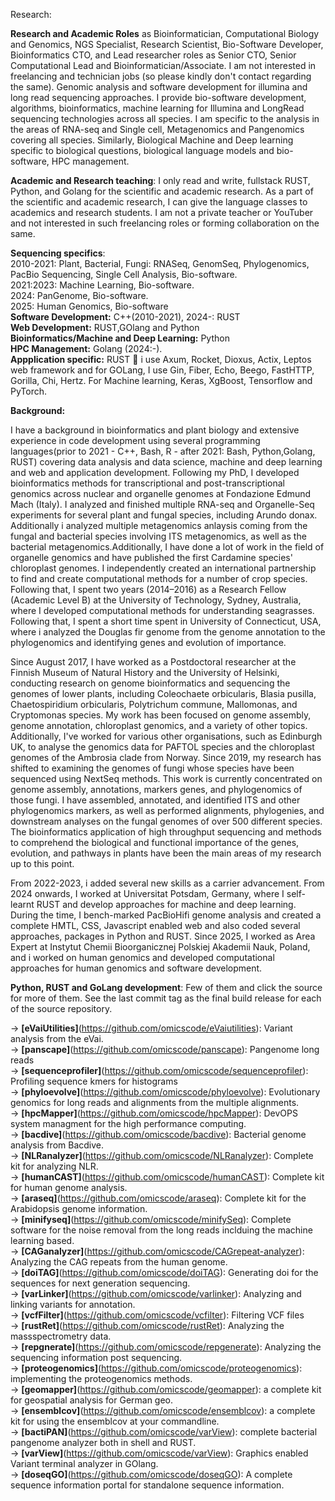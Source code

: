Research: 

**Research and Academic Roles** as Bioinformatician, Computational Biology and Genomics, NGS Specialist, Research Scientist, Bio-Software Developer, Bioinformatics CTO, and Lead researcher roles as Senior CTO, Senior Computational Lead and Bioinformatician/Associate. I am not interested in freelancing and technician jobs (so please kindly don't contact regarding the same). Genomic analysis and software development for illumina and long read sequencing approaches. I provide bio-software development, algorithms, bioinformatics, machine learning for Illumina and LongRead sequencing technologies across all species. I am specific to the analysis in the areas of RNA-seq and Single cell, Metagenomics and Pangenomics covering all species. Similarly, Biological Machine and Deep learning specific to biological questions, biological language models and bio-software, HPC management. 

**Academic and Research teaching**: I only read and write, fullstack RUST, Python, and Golang for the scientific and academic research. As a part of the scientific and academic research, I can give the language classes to academics and research students. I am not a private teacher or YouTuber and not interested in such freelancing roles or forming collaboration on the same. 

**Sequencing specifics**: \
2010-2021: Plant, Bacterial, Fungi: RNASeq, GenomSeq, Phylogenomics, PacBio Sequencing, Single Cell Analysis, Bio-software. \
2021:2023: Machine Learning, Bio-software. \
2024: PanGenome, Bio-software. \
2025: Human Genomics, Bio-software \
**Software Development:** C++(2010-2021), 2024-: RUST \
**Web Development:** RUST,GOlang and Python\
**Bioinformatics/Machine and Deep Learning:** Python \
**HPC Management:** Golang (2024:-). \
**Appplication specific:** RUST 🦀 i use Axum, Rocket, Dioxus, Actix, Leptos web framework and for GOLang, I use Gin, Fiber, Echo, Beego, FastHTTP, Gorilla, Chi, Hertz. For Machine learning, Keras, XgBoost, Tensorflow and PyTorch.

**Background:**

I have a background in bioinformatics and plant biology and extensive experience in code development using several programming languages(prior to 2021 - C++, Bash, R - after 2021: Bash, Python,Golang, RUST) covering data analysis and data science, machine and deep learning and web and application development. Following my PhD, I developed bioinformatics methods for transcriptional and post-transcriptional genomics across nuclear and organelle genomes at Fondazione Edmund Mach (Italy). I analyzed and finished multiple RNA-seq and Organelle-Seq experiments for several plant and fungal species, including Arundo donax. Additionally i analyzed multiple metagenomics anlaysis coming from the fungal and bacterial species involving ITS metagenomics, as well as the bacterial metagenomics.Additionally, I have done a lot of work in the field of organelle genomics and have published the first Cardamine species' chloroplast genomes. I independently created an international partnership to find and create computational methods for a number of crop species. Following that, I spent two years (2014–2016) as a Research Fellow (Academic Level B) at the University of Technology, Sydney, Australia, where I developed computational methods for understanding seagrasses. Following that, I spent a short time spent in University of Connecticut, USA, where i analyzed the Douglas fir genome from the genome annotation to the phylogenomics and identifying genes and evolution of importance.

Since August 2017, I have worked as a Postdoctoral researcher at the Finnish Museum of Natural History and the University of Helsinki, conducting research on genome bioinformatics and sequencing the genomes of lower plants, including Coleochaete orbicularis, Blasia pusilla, Chaetospiridium orbicularis, Polytrichum commune, Mallomonas, and Cryptomonas species. My work has been focused on genome assembly, genome annotation, chloroplast genomics, and a variety of other topics. Additionally, I've worked for various other organisations, such as Edinburgh UK, to analyse the genomics data for PAFTOL species and the chloroplast genomes of the Ambrosia clade from Norway. Since 2019, my research has shifted to examining the genomes of fungi whose species have been sequenced using NextSeq methods. This work is currently concentrated on genome assembly, annotations, markers genes, and phylogenomics of those fungi. I have assembled, annotated, and identified ITS and other phylogenomics markers, as well as performed alignments, phylogenies, and downstream analyses on the fungal genomes of over 500 different species. The bioinformatics application of high throughput sequencing and methods to comprehend the biological and functional importance of the genes, evolution, and pathways in plants have been the main areas of my research up to this point.

From 2022-2023, i added several new skills as a carrier advancement. From 2024 onwards, I worked at Universitat Potsdam, Germany, where I self-learnt RUST and develop approaches for machine and deep learning. During the time, I bench-marked PacBioHifi genome analysis and created a complete HMTL, CSS, Javascript enabled web and also coded several approaches, packages in Python and  RUST.  Since 2025, I worked as Area Expert at Instytut Chemii Bioorganicznej Polskiej Akademii Nauk, Poland, and i worked on human genomics and developed computational approaches for human genomics and software development. 


**Python, RUST and GoLang development**: Few of them and click the source for more of them. See the last commit tag as the final build release for each of the source repository. 

-> **[eVaiUtilities]**(https://github.com/omicscode/eVaiutilities): Variant analysis from the eVai. \
-> **[panscape]**(https://github.com/omicscode/panscape): Pangenome long reads \
-> **[sequenceprofiler]**(https://github.com/omicscode/sequenceprofiler): Profiling sequence kmers for histograms \
-> **[phyloevolve]**(https://github.com/omicscode/phyloevolve): Evolutionary genomics for long reads and alignments from the multiple alignments. \
-> **[hpcMapper]**(https://github.com/omicscode/hpcMapper): DevOPS system managment for the high performance computing.\
-> **[bacdive]**(https://github.com/omicscode/bacdive): Bacterial genome analysis from Bacdive.\
-> **[NLRanalyzer]**(https://github.com/omicscode/NLRanalyzer): Complete kit for analyzing NLR.\
-> **[humanCAST]**(https://github.com/omicscode/humanCAST): Complete kit for human genome analysis.\
-> **[araseq]**(https://github.com/omicscode/araseq): Complete kit for the Arabidopsis genome information.\
-> **[minifyseq]**(https://github.com/omicscode/minifySeq): Complete software for the noise removal from the long reads inclduing the machine learning based.\
-> **[CAGanalyzer]**(https://github.com/omicscode/CAGrepeat-analyzer): Analyzing the CAG repeats from the human genome.\
-> **[doiTAG]**(https://github.com/omicscode/doiTAG): Generating doi for the sequences for next generation sequencing.\
-> **[varLinker]**(https://github.com/omicscode/varlinker): Analyzing and linking variants for annotation.\
-> **[vcfFilter]**(https://github.com/omicscode/vcfilter): Filtering VCF files\
-> **[rustRet]**(https://github.com/omicscode/rustRet): Analyzing the massspectrometry data.\
-> **[repgnerate]**(https://github.com/omicscode/repgenerate): Analyzing the sequencing information post sequencing.\
-> **[proteogenomics]**(https://github.com/omicscode/proteogenomics): implementing the proteogenomics methods.\
-> **[geomapper]**(https://github.com/omicscode/geomapper): a complete kit for geospatial analysis for German geo.\
-> **[ensemblcov]**(https://github.com/omicscode/ensemblcov): a complete kit for using the ensemblcov at your commandline.\
-> **[bactiPAN]**(https://github.com/omicscode/varView): complete bacterial pangenome analyzer both in shell and RUST.\
-> **[varView]**(https://github.com/omicscode/varView): Graphics enabled Variant terminal analyzer in GOlang.\
-> **[doseqGO]**(https://github.com/omicscode/doseqGO): A complete sequence information portal for standalone sequence information. 

 
